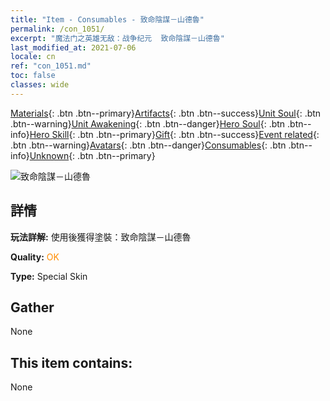 ```yaml
---
title: "Item - Consumables - 致命陰謀－山德魯"
permalink: /con_1051/
excerpt: "魔法门之英雄无敌：战争纪元  致命陰謀－山德魯"
last_modified_at: 2021-07-06
locale: cn
ref: "con_1051.md"
toc: false
classes: wide
---
```

 [Materials](/ItemsCN/){: .btn .btn--primary}[Artifacts](/ItemsCN/Artifacts/){: .btn .btn--success}[Unit Soul](/ItemsCN/UnitSoul/){: .btn .btn--warning}[Unit Awakening](/ItemsCN/UnitAwakening/){: .btn .btn--danger}[Hero Soul](/ItemsCN/HeroSoul/){: .btn .btn--info}[Hero Skill](/ItemsCN/HeroSkill/){: .btn .btn--primary}[Gift](/ItemsCN/Gift/){: .btn .btn--success}[Event related](/ItemsCN/Events/){: .btn .btn--warning}[Avatars](/ItemsCN/Avatars/){: .btn .btn--danger}[Consumables](/ItemsCN/Consumables/){: .btn .btn--info}[Unknown](/ItemsCN/Unknown/){: .btn .btn--primary}

 ![致命陰謀－山德魯](/images/h/h_Sandro4.jpg)

## 詳情
 **玩法詳解:** 使用後獲得塗裝：致命陰謀－山德魯

 **Quality:** <span style="color: #FF8C00">OK</span>

 **Type:** Special Skin

## Gather

  None

## This item contains:

  None

